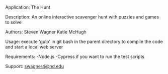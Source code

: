 Application: The Hunt

Description: An online interactive scavenger hunt with puzzles and games to solve

Authors:    Steven Wagner
            Katie McHugh

Usage:
    execute 'gulp' in git bash in the parent directory to compile the code and start a local web server

Requirements:
    -Node.js
    -Cypress if you want to run the test scripts

Support: swagner4@nd.edu
